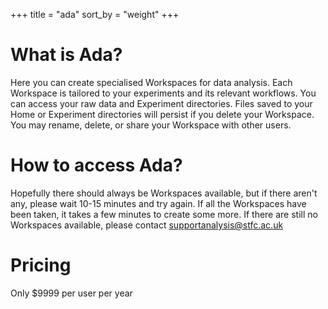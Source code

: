 +++
title = "ada"
sort_by = "weight"
+++

# What is Ada?

Here you can create specialised Workspaces for data analysis. Each Workspace is tailored to your experiments and its relevant workflows. You can access your raw data and Experiment directories. Files saved to your Home or Experiment directories will persist if you delete your Workspace. You may rename, delete, or share your Workspace with other users.

# How to access Ada?

Hopefully there should always be Workspaces available, but if there aren't any, please wait 10-15 minutes and try again. If all the Workspaces have been taken, it takes a few minutes to create some more. If there are still no Workspaces available, please contact supportanalysis@stfc.ac.uk

# Pricing

Only $9999 per user per year
